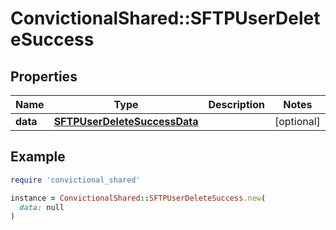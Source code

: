 # ConvictionalShared::SFTPUserDeleteSuccess

## Properties

| Name | Type | Description | Notes |
| ---- | ---- | ----------- | ----- |
| **data** | [**SFTPUserDeleteSuccessData**](SFTPUserDeleteSuccessData.md) |  | [optional] |

## Example

```ruby
require 'convictional_shared'

instance = ConvictionalShared::SFTPUserDeleteSuccess.new(
  data: null
)
```

